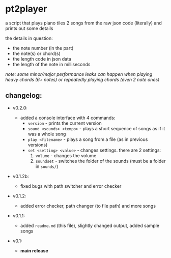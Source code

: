 # pt2player

a script that plays piano tiles 2 songs from the raw json code (literally) and prints out some details

the details in question:
  - the note number (in the part)
  - the note(s) or chord(s)
  - the length code in json data
  - the length of the note in milliseconds

*note: some minor/major performance leaks can happen when playing heavy chords (6+ notes) or repeatedly playing chords (even 2 note ones)*

## changelog:
  * v0.2.0:
    - added a console interface with 4 commands:
      - `version` - prints the current version
      - `sound <sounds> <tempo>` - plays a short sequence of songs as if it was a whole song
      - `play <filename>` - plays a song from a file (as in previous versions)
      - `set <setting> <value>` - changes settings. there are 2 settings:
        1. `volume` - changes the volume
        2. `soundset` - switches the folder of the sounds (must be a folder in `sounds/`)

  * v0.1.2b:
    - fixed bugs with path switcher and error checker

  * v0.1.2:
    - added error checker, path changer (to file path) and more songs

  * v0.1.1:
    - added `readme.md` (this file), slightly changed output, added sample songs

  * v0.1:
    - **main release**
